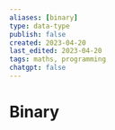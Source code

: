 ```yaml
---
aliases: [binary]
type: data-type
publish: false
created: 2023-04-20
last_edited: 2023-04-20
tags: maths, programming
chatgpt: false
---
```

# Binary
